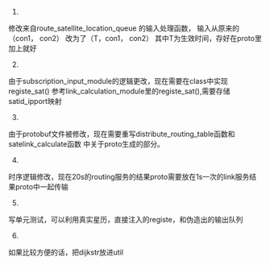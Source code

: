 1.
修改来自route_satellite_location_queue 的输入处理函数，
输入从原来的 （con1， con2） 改为了（T，con1， con2）
其中T为生效时间，存好在proto里加上就好

2.
由于subscription_input_module的逻辑更改，现在需要在class中实现registe_sat()
参考link_calculation_module里的registe_sat(),需要存储satid_ipport映射

3.
由于protobuf文件被修改，现在需要重写distribute_routing_table函数和satelink_calculate函数
中关于proto生成的部分。

4.
时序逻辑修改，现在20s的routing服务的结果proto需要放在1s一次的link服务结果proto中一起传输

5.
写单元测试，可以利用真实星历，直接注入的registe，和伪造出的输出队列

6.
如果比较方便的话，把dijkstr放进util